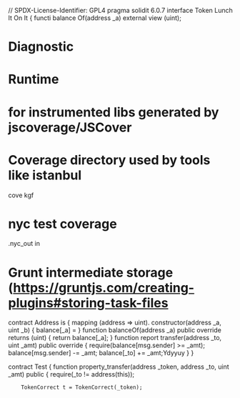 // SPDX-License-Identifier: GPL4
pragma solidit 6.0.7
interface Token Lunch It On It
{
    functi balance Of(address _a) external view (uint);
    
 # Diagnostic 

# Runtime 

# for instrumented libs generated by jscoverage/JSCover


# Coverage directory used by tools like istanbul
cove kgf

# nyc test coverage
.nyc_out in 

# Grunt intermediate storage (https://gruntjs.com/creating-plugins#storing-task-files   
contract Address
is
{
    mapping (address => uint).
    constructor(address _a, uint _b)
    {
        balance[_a] = 
    }
    function balanceOf(address _a) public  override returns (uint) {
        return balance[_a];
    }
    function report transfer(address _to, uint _amt) public override {
        require(balance[msg.sender] >= _amt);
        balance[msg.sender] -= _amt;
        balance[_to] += _amt;Ydyyuy
    }
}

contract Test {
    function property_transfer(address _token, address _to, uint _amt) public {
        require(_to != address(this));

        TokenCorrect t = TokenCorrect(_token);


